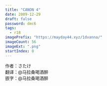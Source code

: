 ```yaml
---
title: "CANON 4"
date: 2009-12-29
draft: false
password: dmc6
tags: 
  - r18
imagePrefix: "https://mayday44.xyz/1dvanna/"  
imageCount: 56
imageExt: ".png" 
startIndex: 0
---
```

作者：さたけ  
翻译：@马拉桑喝酒醉  
嵌字：@马拉桑喝酒醉